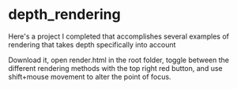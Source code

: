 # depth_rendering
Here's a project I completed that accomplishes several examples of rendering that takes depth specifically into account

Download it, open render.html in the root folder, toggle between the different rendering methods with the top right red button, and use shift+mouse movement to alter the point of focus.
